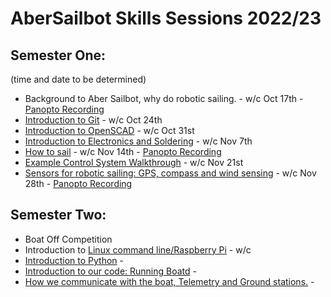 # AberSailbot Skills Sessions 2022/23

## Semester One:

(time and date to be determined)

* Background to Aber Sailbot, why do robotic sailing. - w/c Oct 17th - [Panopto Recording](https://aberystwyth.cloud.panopto.eu/Panopto/Pages/Viewer.aspx?id=69d560ee-ca66-4412-833d-af35010a2640)
* [Introduction to Git](git) - w/c Oct 24th
* [Introduction to OpenSCAD](https://github.com/abersailbot/2021-CAD-Tutorial) - w/c Oct 31st
* [Introduction to Electronics and Soldering](electronics) - w/c Nov 7th
* [How to sail](sailing) -  w/c Nov 14th - [Panopto Recording](https://aberystwyth.cloud.panopto.eu/Panopto/Pages/Viewer.aspx?id=f77b85d4-29aa-49d4-99b2-af51011b9318)
* [Example Control System Walkthrough](https://aberystwyth.cloud.panopto.eu/Panopto/Pages/Viewer.aspx?id=8842bef3-5ffc-4667-a2d0-af5f011b52ca) - w/c Nov 21st
* [Sensors for robotic sailing: GPS, compass and wind sensing](sensors) - w/c Nov 28th - [Panopto Recording](https://aberystwyth.cloud.panopto.eu/Panopto/Pages/Viewer.aspx?id=3cc257d2-a4e0-4ee9-b369-af66011d09b2)


## Semester Two:

* Boat Off Competition
* Introduction to [Linux command line/Raspberry Pi](linux) - w/c 
* [Introduction to Python](python) - 
* [Introduction to our code: Running Boatd](boatd) -
* [How we communicate with the boat, Telemetry and Ground stations.](telemetry) -

